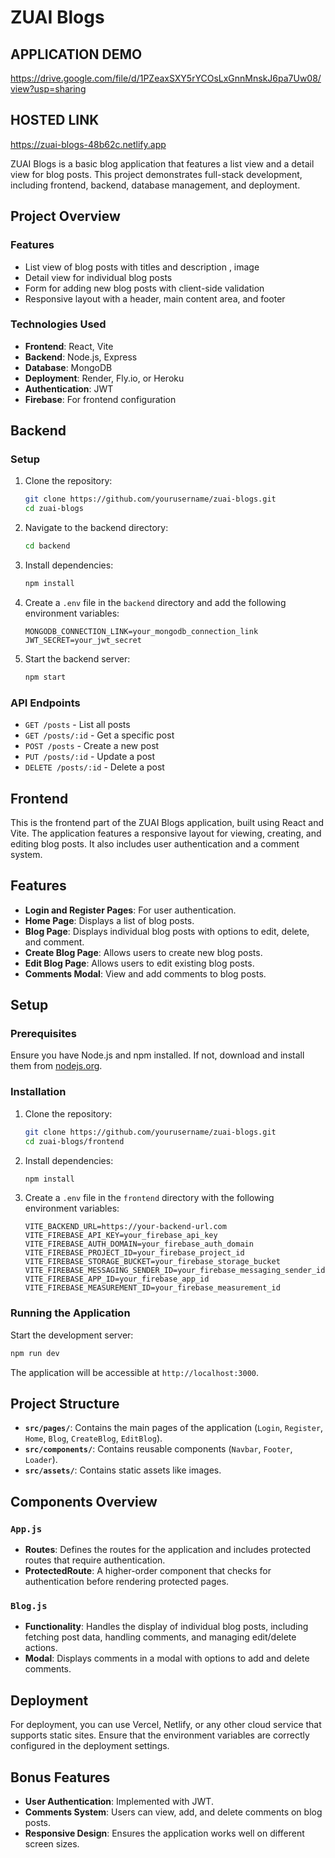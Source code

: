 # ZUAI Blogs

## APPLICATION DEMO

https://drive.google.com/file/d/1PZeaxSXY5rYCOsLxGnnMnskJ6pa7Uw08/view?usp=sharing

## HOSTED LINK

https://zuai-blogs-48b62c.netlify.app

ZUAI Blogs is a basic blog application that features a list view and a detail view for blog posts. This project demonstrates full-stack development, including frontend, backend, database management, and deployment.

## Project Overview

### Features

- List view of blog posts with titles and description , image
- Detail view for individual blog posts
- Form for adding new blog posts with client-side validation
- Responsive layout with a header, main content area, and footer

### Technologies Used

- **Frontend**: React, Vite
- **Backend**: Node.js, Express
- **Database**: MongoDB
- **Deployment**: Render, Fly.io, or Heroku
- **Authentication**: JWT
- **Firebase**: For frontend configuration

## Backend

### Setup

1. Clone the repository:

   ```bash
   git clone https://github.com/yourusername/zuai-blogs.git
   cd zuai-blogs
   ```

2. Navigate to the backend directory:

   ```bash
   cd backend
   ```

3. Install dependencies:

   ```bash
   npm install
   ```

4. Create a `.env` file in the `backend` directory and add the following environment variables:

   ```env
   MONGODB_CONNECTION_LINK=your_mongodb_connection_link
   JWT_SECRET=your_jwt_secret
   ```

5. Start the backend server:
   ```bash
   npm start
   ```

### API Endpoints

- `GET /posts` - List all posts
- `GET /posts/:id` - Get a specific post
- `POST /posts` - Create a new post
- `PUT /posts/:id` - Update a post
- `DELETE /posts/:id` - Delete a post

## Frontend

This is the frontend part of the ZUAI Blogs application, built using React and Vite. The application features a responsive layout for viewing, creating, and editing blog posts. It also includes user authentication and a comment system.

## Features

- **Login and Register Pages**: For user authentication.
- **Home Page**: Displays a list of blog posts.
- **Blog Page**: Displays individual blog posts with options to edit, delete, and comment.
- **Create Blog Page**: Allows users to create new blog posts.
- **Edit Blog Page**: Allows users to edit existing blog posts.
- **Comments Modal**: View and add comments to blog posts.

## Setup

### Prerequisites

Ensure you have Node.js and npm installed. If not, download and install them from [nodejs.org](https://nodejs.org/).

### Installation

1. Clone the repository:

   ```bash
   git clone https://github.com/yourusername/zuai-blogs.git
   cd zuai-blogs/frontend
   ```

2. Install dependencies:

   ```bash
   npm install
   ```

3. Create a `.env` file in the `frontend` directory with the following environment variables:
   ```env
   VITE_BACKEND_URL=https://your-backend-url.com
   VITE_FIREBASE_API_KEY=your_firebase_api_key
   VITE_FIREBASE_AUTH_DOMAIN=your_firebase_auth_domain
   VITE_FIREBASE_PROJECT_ID=your_firebase_project_id
   VITE_FIREBASE_STORAGE_BUCKET=your_firebase_storage_bucket
   VITE_FIREBASE_MESSAGING_SENDER_ID=your_firebase_messaging_sender_id
   VITE_FIREBASE_APP_ID=your_firebase_app_id
   VITE_FIREBASE_MEASUREMENT_ID=your_firebase_measurement_id
   ```

### Running the Application

Start the development server:

```bash
npm run dev
```

The application will be accessible at `http://localhost:3000`.

## Project Structure

- **`src/pages/`**: Contains the main pages of the application (`Login`, `Register`, `Home`, `Blog`, `CreateBlog`, `EditBlog`).
- **`src/components/`**: Contains reusable components (`Navbar`, `Footer`, `Loader`).
- **`src/assets/`**: Contains static assets like images.

## Components Overview

### `App.js`

- **Routes**: Defines the routes for the application and includes protected routes that require authentication.
- **ProtectedRoute**: A higher-order component that checks for authentication before rendering protected pages.

### `Blog.js`

- **Functionality**: Handles the display of individual blog posts, including fetching post data, handling comments, and managing edit/delete actions.
- **Modal**: Displays comments in a modal with options to add and delete comments.

## Deployment

For deployment, you can use Vercel, Netlify, or any other cloud service that supports static sites. Ensure that the environment variables are correctly configured in the deployment settings.

## Bonus Features

- **User Authentication**: Implemented with JWT.
- **Comments System**: Users can view, add, and delete comments on blog posts.
- **Responsive Design**: Ensures the application works well on different screen sizes.
